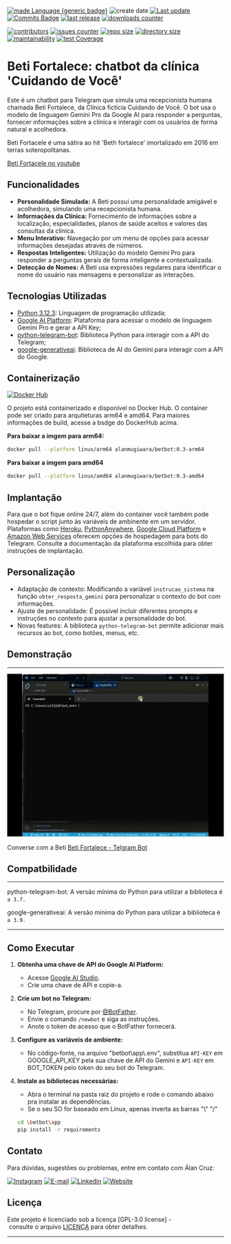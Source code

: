 [![made Language {generic badge}](https://img.shields.io/badge/Made%20with-Python-8A2BE2)](https://github.com/alanmugiwara)
![create date](https://img.shields.io/badge/Created-May%2011,%202024-8A2BE2)
[![Last update](https://img.shields.io/github/last-commit/alanmugiwara/betbot?color=8A2BE2&label=Last%20Commit)](https://github.com/alanmugiwara/alanmugiwara)
[![Commits Badge](https://img.shields.io/github/commit-activity/m/alanmugiwara/betbot.svg?color=8A2BE2)](https://github.com/alanmugiwara)
[![last release](https://img.shields.io/github/v/release/alanmugiwara/betbot?color=8A2BE2&label=release&style=flat)](https://github.com/alanmugiwara)
[![downloads counter](https://img.shields.io/github/downloads/alanmugiwara/betbot/total?color=8A2BE2)](https://github.com/alanmugiwara)

[![contributors](https://img.shields.io/github/contributors/alanmugiwara/betbot?color=8A2BE2)](https://github.com/alanmugiwara)
[![issues counter](https://img.shields.io/github/issues/alanmugiwara/betbot?color=8A2BE2)](https://github.com/alanmugiwara)
[![repo size](https://img.shields.io/github/repo-size/alanmugiwara/betbot?color=8A2BE2)](https://github.com/alanmugiwara)
[![directory size](https://img.shields.io/github/directory-file-count/alanmugiwara/betbot?color=8A2BE2)](https://github.com/alanmugiwara)
[![maintainability](https://api.codeclimate.com/v1/badges/6982b78246699cd2458f/maintainability)](https://codeclimate.com/github/alanmugiwara/betbot/maintainability)
[![test Coverage](https://api.codeclimate.com/v1/badges/6982b78246699cd2458f/test_coverage)](https://codeclimate.com/github/alanmugiwara/betbot/test_coverage)

# Beti Fortalece: chatbot da clínica 'Cuidando de Você'

Este é um chatbot para Telegram que simula uma recepcionista humana chamada Beti Fortalece, da Clínica fictícia Cuidando de Você. O bot usa o modelo de linguagem Gemini Pro da Google AI para responder a perguntas, fornecer informações sobre a clínica e interagir com os usuários de forma natural e acolhedora.

Beti Fortacele é uma sátira ao hit 'Beth fortalece' imortalizado em 2016 em terras soteropolitanas.

[Beti Fortacele no youtube](https://www.youtube.com/watch?v=sPK7JUE68dU)

## Funcionalidades

- **Personalidade Simulada:** A Beti possui uma personalidade amigável e acolhedora, simulando uma recepcionista humana.
- **Informações da Clínica:** Fornecimento de informações sobre a localização, especialidades, planos de saúde aceitos e valores das consultas da clínica.
- **Menu Interativo:** Navegação por um menu de opções para acessar informações desejadas através de números.
- **Respostas Inteligentes:** Utilização do modelo Gemini Pro para responder a perguntas gerais de forma inteligente e contextualizada.
- **Detecção de Nomes:** A Beti usa expressões regulares para identificar o nome do usuário nas mensagens e personalizar as interações.

## Tecnologias Utilizadas

- [Python 3.12.3](https://www.python.org/downloads/release/python-3123//): Linguagem de programação utilizada;
- [Google AI Platform](https://aistudio.google.com/app/): Plataforma para acessar o modelo de linguagem Gemini Pro e gerar a API Key;
- [python-telegram-bot](https://github.com/python-telegram-bot/python-telegram-bot): Biblioteca Python para interagir com a API do Telegram;
- [google-generativeai](https://pypi.org/project/google-generativeai/): Biblioteca de AI do Gemini para interagir com a API do Google.

## Containerização

[![Docker Hub](https://img.shields.io/badge/Docker%20Hub-Betbot-2496ED?logo=docker)](https://hub.docker.com/r/alanmugiwara/betbot)

O projeto está containerizado e disponível no Docker Hub. O container pode ser criado para arquiteturas arm64 e amd64. Para maiores informações de build, acesse a bsdge do DockerHub acima.

**Para baixar a imgem para arm64:**

```bash
docker pull --platform linux/arm64 alanmugiwara/betbot:0.3-arm64
```

**Para baixar a imgem para amd64**

```bash
docker pull --platform linux/amd64 alanmugiwara/betbot:0.3-amd64
```

## Implantação

Para que o bot fique online 24/7, além do container você também pode hospedar o script junto às variáveis de ambinente em um servidor. Plataformas como [Heroku](https://www.heroku.com/), [PythonAnywhere](https://www.pythonanywhere.com/), [Google Cloud Platform](https://cloud.google.com/) e [Amazon Web Services](https://aws.amazon.com/) oferecem opções de hospedagem para bots do Telegram. Consulte a documentação da plataforma escolhida para obter instruções de implantação.

## Personalização

- Adaptação de contexto: Modificando a variável `instrucao_sistema` na função `obter_resposta_gemini` para personalizar o contexto do bot com informações.
- Ajuste de personalidade: É possível incluir diferentes prompts e instruções no contexto para ajustar a personalidade do bot.
- Novas features: A biblioteca `python-telegram-bot` permite adicionar mais recursos ao bot, como botões, menus, etc.

## Demonstração

---

![Demonstração](https://github.com/alanmugiwara/alanmugiwara.github.io/blob/main/img/bet_demo.gif?raw=true)

Converse com a Beti [Beti Fortalece - Telgram Bot](https://t.me/BetiFortalece_bot)

## Compatbilidade

---

python-telegram-bot: A versão mínima do Python para utilizar a biblioteca é `a 3.7.`

google-generativeai: A versão mínima do Python para utilizar a biblioteca é `a 3.9.`

---

## Como Executar

1. **Obtenha uma chave de API do Google AI Platform:**

   - Acesse [Google AI Studio](https://aistudio.google.com/app/).
   - Crie uma chave de API e copie-a.

2. **Crie um bot no Telegram:**

   - No Telegram, procure por [@BotFather](https://t.me/BotFather).
   - Envie o comando `/newbot` e siga as instruções.
   - Anote o token de acesso que o BotFather fornecerá.

3. **Configure as variáveis de ambiente:**

   - No código-fonte, na arquivo "betbot\app\\.env", substitua `API-KEY` em GOOGLE_API_KEY pela sua chave de API do Gemini e `API-KEY` em BOT_TOKEN pelo token do seu bot do Telegram.

4. **Instale as bibliotecas necessárias:**
   - Abra o terminal na pasta raiz do projeto e rode o comando abaixo pra instalar as dependências.
   - Se o seu SO for baseado em Linux, apenas inverta as barras "\\" "/"
   ```bash
   cd \betbot\app
   pip install -r requirements
   ```

## Contato

Para dúvidas, sugestões ou problemas, entre em contato com Álan Cruz:

<a href="https://instagram.com/alancruz_tec" target="_blank"><img loading="lazy" src="https://img.shields.io/badge/-Instagram-%23E4405F?style=for-the-badge&logo=instagram&logoColor=white" alt="Instagram"></a>
<a href="mailto:contato@alancruztec.com.br"><img loading="lazy" src="https://img.shields.io/badge/E--Mail-D14836?style=for-the-badge&logo=gmail&logoColor=white" alt="E-mail"></a>
<a href="https://linkedin.com/in/alansilvadacruz" target="_blank"><img loading="lazy" src="https://img.shields.io/badge/-LinkedIn-%230077B5?style=for-the-badge&logo=linkedin&logoColor=white" alt="Linkedin"></a>
<a href="https://alancruztec.com.br" target="_blank"><img loading="lazy" src="https://img.shields.io/badge/-My%20Website-%230077B5?style=for-the-badge&logo=wordpress&logoColor=white" alt="Website"></a>

## Licença

Este projeto é licenciado sob a licença [GPL-3.0 license] - consulte o arquivo [LICENÇA](https://github.com/alanmugiwara/betbot?tab=GPL-3.0-1-ov-file) para obter detalhes.

---
